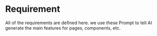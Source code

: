 # Requirement

All of the requirements are defined here. we use these Prompt to tell AI generate the main features for pages, components, etc.